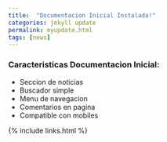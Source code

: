 ```yaml
---
title:  "Documentacion Inicial Instalada!"
categories: jekyll update
permalink: myupdate.html
tags: [news]
---
```



### Caracteristicas Documentacion Inicial:

- Seccion de noticias
- Buscador simple
- Menu de navegacion
- Comentarios en pagina
- Compatible con mobiles


{% include links.html %}
